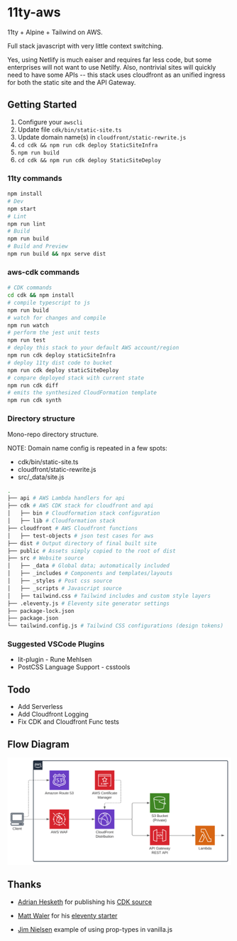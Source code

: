 # 11ty-aws

11ty + Alpine + Tailwind on AWS.

Full stack javascript with very little context switching.

Yes, using Netlify is much eaiser and requires far less code, but some enterprises will not want to use Netilfy. Also, nontrivial sites will quickly need to have some APIs -- this stack uses cloudfront as an unified ingress for both the static site and the API Gateway.

## Getting Started

1. Configure your `awscli`
2. Update file `cdk/bin/static-site.ts`
3. Update domain name(s) in `cloudfront/static-rewrite.js`
4. `cd cdk && npm run cdk deploy StaticSiteInfra`
5. `npm run build`
6. `cd cdk && npm run cdk deploy StaticSiteDeploy`

### 11ty commands

```sh
npm install
# Dev
npm start
# Lint
npm run lint
# Build
npm run build
# Build and Preview
npm run build && npx serve dist
```

### aws-cdk commands

```sh
# CDK commands
cd cdk && npm install
# compile typescript to js
npm run build
# watch for changes and compile
npm run watch
# perform the jest unit tests
npm run test
# deploy this stack to your default AWS account/region
npm run cdk deploy staticSiteInfra
# deploy 11ty dist code to bucket
npm run cdk deploy staticSiteDeploy
# compare deployed stack with current state
npm run cdk diff
# emits the synthesized CloudFormation template
npm run cdk synth
```

### Directory structure

Mono-repo directory structure.

NOTE: Domain name config is repeated in a few spots:
- cdk/bin/static-site.ts
- cloudfront/static-rewrite.js
- src/_data/site.js

```sh
.
├── api # AWS Lambda handlers for api
├── cdk # AWS CDK stack for cloudfront and api
│   ├── bin # Cloudformation stack configuration
│   ├── lib # Cloudformation stack
├── cloudfront # AWS Cloudfront functions
│   ├── test-objects # json test cases for aws
├── dist # Output directory of final built site
├── public # Assets simply copied to the root of dist
├── src # Website source
│   ├── _data # Global data; automatically included
│   ├── _includes # Components and templates/layouts
│   ├── _styles # Post css source
│   ├── _scripts # Javascript source
│   ├── tailwind.css # Tailwind includes and custom style layers
├── .eleventy.js # Eleventy site generator settings
├── package-lock.json
├── package.json
└── tailwind.config.js # Tailwind CSS configurations (design tokens)
```

### Suggested VSCode Plugins

- lit-plugin - Rune Mehlsen
- PostCSS Language Support - csstools

## Todo

- Add Serverless
- Add Cloudfront Logging
- Fix CDK and Cloudfront Func tests

## Flow Diagram

![Flow Diagram](./flow-diagram.svg)

## Thanks

- [Adrian Hesketh](https://github.com/a-h) for publishing his [CDK source](https://github.com/aws-samples/serverless-patterns/tree/main/cdk-cloudfront-to-s3-and-lambda)

- [Matt Waler](https://mattwaler.com/) for his [eleventy starter](https://github.com/mattwaler/tea-stack)

- [Jim Nielsen](https://blog.jim-nielsen.com/2020/proptypes-outside-of-react-in-template-literal-components/) example of using prop-types in vanilla.js
